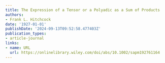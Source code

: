 ```yaml
---
title: The Expression of a Tensor or a Polyadic as a Sum of Products
authors:
- Frank L. Hitchcock
date: '1927-01-01'
publishDate: '2024-09-13T09:52:58.477403Z'
publication_types:
- article-journal
links:
- name: URL
  url: https://onlinelibrary.wiley.com/doi/abs/10.1002/sapm192761164
---
```

